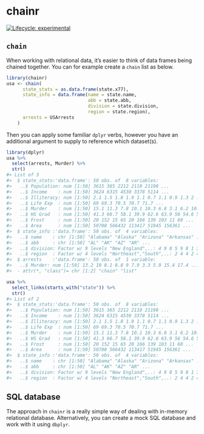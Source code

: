 
<!-- README.md is generated from README.Rmd. Please edit that file -->

# chainr

<!-- badges: start -->

[![Lifecycle:
experimental](https://img.shields.io/badge/lifecycle-experimental-orange.svg)](https://www.tidyverse.org/lifecycle/#experimental)
<!-- badges: end -->

## `chain`

When working with relational data, it’s easier to think of data frames
being chained together. You can for example create a `chain` list as
below.

``` r
library(chainr)
usa <- chain(
      state_stats = as.data.frame(state.x77),
      state_info = data.frame(name = state.name,
                              abb = state.abb,
                              division = state.division,
                              region = state.region),
      arrests = USArrests
    )
```

Then you can apply some familiar `dplyr` verbs, however you have an
additional argument to supply to reference which dataset(s).

``` r
library(dplyr)
usa %>% 
  select(arrests, Murder) %>% 
  str()
#> List of 3
#>  $ state_stats:'data.frame': 50 obs. of  8 variables:
#>   ..$ Population: num [1:50] 3615 365 2212 2110 21198 ...
#>   ..$ Income    : num [1:50] 3624 6315 4530 3378 5114 ...
#>   ..$ Illiteracy: num [1:50] 2.1 1.5 1.8 1.9 1.1 0.7 1.1 0.9 1.3 2 ...
#>   ..$ Life Exp  : num [1:50] 69 69.3 70.5 70.7 71.7 ...
#>   ..$ Murder    : num [1:50] 15.1 11.3 7.8 10.1 10.3 6.8 3.1 6.2 10.7 13.9 ...
#>   ..$ HS Grad   : num [1:50] 41.3 66.7 58.1 39.9 62.6 63.9 56 54.6 52.6 40.6 ...
#>   ..$ Frost     : num [1:50] 20 152 15 65 20 166 139 103 11 60 ...
#>   ..$ Area      : num [1:50] 50708 566432 113417 51945 156361 ...
#>  $ state_info :'data.frame': 50 obs. of  4 variables:
#>   ..$ name    : chr [1:50] "Alabama" "Alaska" "Arizona" "Arkansas" ...
#>   ..$ abb     : chr [1:50] "AL" "AK" "AZ" "AR" ...
#>   ..$ division: Factor w/ 9 levels "New England",..: 4 9 8 5 9 8 1 3 3 3 ...
#>   ..$ region  : Factor w/ 4 levels "Northeast","South",..: 2 4 4 2 4 4 1 2 2 2 ...
#>  $ arrests    :'data.frame': 50 obs. of  1 variable:
#>   ..$ Murder: num [1:50] 13.2 10 8.1 8.8 9 7.9 3.3 5.9 15.4 17.4 ...
#>  - attr(*, "class")= chr [1:2] "chain" "list"
```

``` r
usa %>% 
  select_links(starts_with("state")) %>% 
  str()
#> List of 2
#>  $ state_stats:'data.frame': 50 obs. of  8 variables:
#>   ..$ Population: num [1:50] 3615 365 2212 2110 21198 ...
#>   ..$ Income    : num [1:50] 3624 6315 4530 3378 5114 ...
#>   ..$ Illiteracy: num [1:50] 2.1 1.5 1.8 1.9 1.1 0.7 1.1 0.9 1.3 2 ...
#>   ..$ Life Exp  : num [1:50] 69 69.3 70.5 70.7 71.7 ...
#>   ..$ Murder    : num [1:50] 15.1 11.3 7.8 10.1 10.3 6.8 3.1 6.2 10.7 13.9 ...
#>   ..$ HS Grad   : num [1:50] 41.3 66.7 58.1 39.9 62.6 63.9 56 54.6 52.6 40.6 ...
#>   ..$ Frost     : num [1:50] 20 152 15 65 20 166 139 103 11 60 ...
#>   ..$ Area      : num [1:50] 50708 566432 113417 51945 156361 ...
#>  $ state_info :'data.frame': 50 obs. of  4 variables:
#>   ..$ name    : chr [1:50] "Alabama" "Alaska" "Arizona" "Arkansas" ...
#>   ..$ abb     : chr [1:50] "AL" "AK" "AZ" "AR" ...
#>   ..$ division: Factor w/ 9 levels "New England",..: 4 9 8 5 9 8 1 3 3 3 ...
#>   ..$ region  : Factor w/ 4 levels "Northeast","South",..: 2 4 4 2 4 4 1 2 2 2 ...
```

## SQL database

The approach in `chainr` is a really simple way of dealing with
in-memory relational database. Alternatively, you can create a mock SQL
database and work with it using `dbplyr`.
